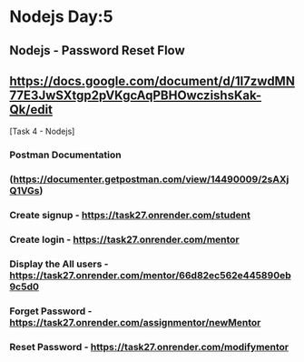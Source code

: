 # Nodejs Day:5

## **Nodejs - Password Reset Flow**
## https://docs.google.com/document/d/1I7zwdMN77E3JwSXtgp2pVKgcAqPBHOwczishsKak-Qk/edit

[Task 4 - Nodejs]
### Postman Documentation ###

### (https://documenter.getpostman.com/view/14490009/2sAXjQ1VGs) ###

### Create signup - https://task27.onrender.com/student ###

### Create login - https://task27.onrender.com/mentor ###

### Display the All users - https://task27.onrender.com/mentor/66d82ec562e445890eb9c5d0 ###

### Forget Password - https://task27.onrender.com/assignmentor/newMentor ###

### Reset Password - https://task27.onrender.com/modifymentor ###


   

